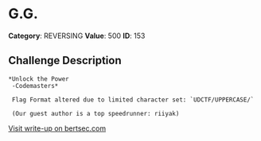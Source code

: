 # G.G.
**Category**: REVERSING
**Value**: 500
**ID**: 153

## Challenge Description
```
*Unlock the Power
 -Codemasters*
 
 Flag Format altered due to limited character set: `UDCTF/UPPERCASE/`
 
 (Our guest author is a top speedrunner: riiyak)

```

[Visit write-up on bertsec.com](https://bertsec.com/g.g.)
